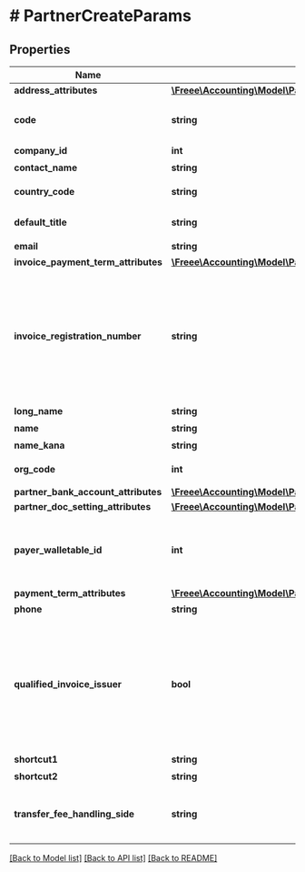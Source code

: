 # # PartnerCreateParams

## Properties

Name | Type | Description | Notes
------------ | ------------- | ------------- | -------------
**address_attributes** | [**\Freee\Accounting\Model\PartnerCreateParamsAddressAttributes**](PartnerCreateParamsAddressAttributes.md) |  | [optional]
**code** | **string** | 取引先コード（取引先コードの利用を有効にしている場合は、codeの指定は必須です。ただし重複は不可。） | [optional]
**company_id** | **int** | 事業所ID |
**contact_name** | **string** | 担当者 氏名 (255文字以内) | [optional]
**country_code** | **string** | 地域（JP: 国内、ZZ:国外）、指定しない場合JPになります。 | [optional]
**default_title** | **string** | 敬称（御中、様、(空白)の3つから選択） | [optional]
**email** | **string** | 担当者 メールアドレス (255文字以内) | [optional]
**invoice_payment_term_attributes** | [**\Freee\Accounting\Model\PartnerCreateParamsInvoicePaymentTermAttributes**](PartnerCreateParamsInvoicePaymentTermAttributes.md) |  | [optional]
**invoice_registration_number** | **string** | この項目はインボイス制度で利用する項目です。2023年4月頃から利用できる予定です。 インボイス制度適格請求書発行事業者登録番号 - 先頭T数字13桁の固定14桁の文字列 &lt;a target&#x3D;\&quot;_blank\&quot; href&#x3D;\&quot;https://www.invoice-kohyo.nta.go.jp/index.html\&quot;&gt;国税庁インボイス制度適格請求書発行事業者公表サイト&lt;/a&gt; | [optional]
**long_name** | **string** | 正式名称（255文字以内） | [optional]
**name** | **string** | 取引先名 (255文字以内、重複不可) |
**name_kana** | **string** | カナ名称（255文字以内） | [optional]
**org_code** | **int** | 事業所種別（null: 未設定、1: 法人、2: 個人） | [optional]
**partner_bank_account_attributes** | [**\Freee\Accounting\Model\PartnerCreateParamsPartnerBankAccountAttributes**](PartnerCreateParamsPartnerBankAccountAttributes.md) |  | [optional]
**partner_doc_setting_attributes** | [**\Freee\Accounting\Model\PartnerCreateParamsPartnerDocSettingAttributes**](PartnerCreateParamsPartnerDocSettingAttributes.md) |  | [optional]
**payer_walletable_id** | **int** | 振込元口座ID（一括振込ファイル用）:（walletableのtypeが&#39;bank_account&#39;のidのみ指定できます。また、未設定にする場合は、nullを指定してください。） | [optional]
**payment_term_attributes** | [**\Freee\Accounting\Model\PartnerCreateParamsPaymentTermAttributes**](PartnerCreateParamsPaymentTermAttributes.md) |  | [optional]
**phone** | **string** | 電話番号 | [optional]
**qualified_invoice_issuer** | **bool** | この項目はインボイス制度で利用する項目です。2023年4月頃から利用できる予定です。 インボイス制度適格請求書発行事業者（true: 対象事業者、false: 非対象事業者） &lt;a target&#x3D;\&quot;_blank\&quot; href&#x3D;\&quot;https://www.invoice-kohyo.nta.go.jp/index.html\&quot;&gt;国税庁インボイス制度適格請求書発行事業者公表サイト&lt;/a&gt; | [optional] [default to false]
**shortcut1** | **string** | ショートカット１ (255文字以内) | [optional]
**shortcut2** | **string** | ショートカット２ (255文字以内) | [optional]
**transfer_fee_handling_side** | **string** | 振込手数料負担（一括振込ファイル用）: (振込元(当方): payer, 振込先(先方): payee)、指定しない場合payerになります。 | [optional]

[[Back to Model list]](../../README.md#models) [[Back to API list]](../../README.md#endpoints) [[Back to README]](../../README.md)
